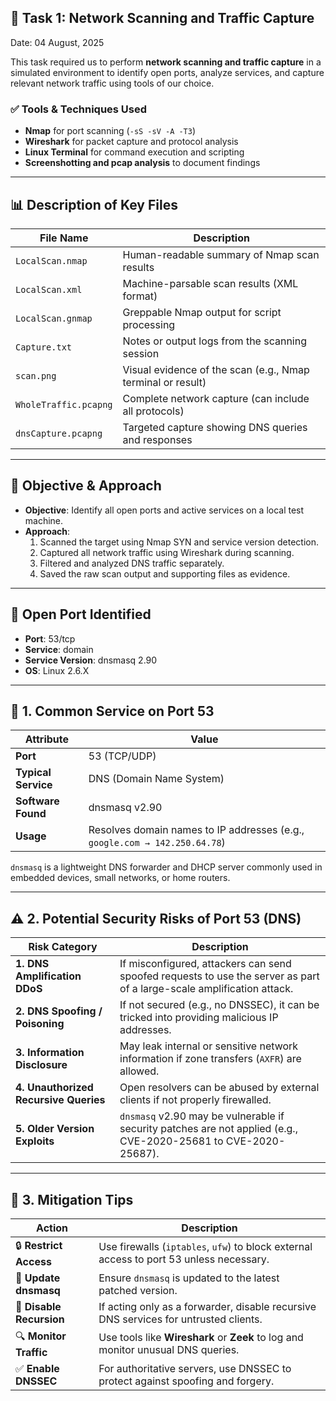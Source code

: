 
## 📌 Task 1: Network Scanning and Traffic Capture
Date: 04 August, 2025

This task required us to perform **network scanning and traffic capture** in a simulated environment to identify open ports, analyze services, and capture relevant network traffic using tools of our choice.

### ✅ Tools & Techniques Used
- **Nmap** for port scanning (`-sS -sV -A -T3`)
- **Wireshark** for packet capture and protocol analysis
- **Linux Terminal** for command execution and scripting
- **Screenshotting and pcap analysis** to document findings

---

## 📊 Description of Key Files

| File Name               | Description |
|------------------------|-------------|
| `LocalScan.nmap`       | Human-readable summary of Nmap scan results |
| `LocalScan.xml`        | Machine-parsable scan results (XML format) |
| `LocalScan.gnmap`      | Greppable Nmap output for script processing |
| `Capture.txt`          | Notes or output logs from the scanning session |
| `scan.png`             | Visual evidence of the scan (e.g., Nmap terminal or result) |
| `WholeTraffic.pcapng`  | Complete network capture (can include all protocols) |
| `dnsCapture.pcapng`    | Targeted capture showing DNS queries and responses |

---

## 🎯 Objective & Approach

- **Objective**: Identify all open ports and active services on a local test machine.
- **Approach**:
  1. Scanned the target using Nmap SYN and service version detection.
  2. Captured all network traffic using Wireshark during scanning.
  3. Filtered and analyzed DNS traffic separately.
  4. Saved the raw scan output and supporting files as evidence.

---
## 🔎 Open Port Identified

- **Port**: 53/tcp  
- **Service**: domain  
- **Service Version**: dnsmasq 2.90  
- **OS**: Linux 2.6.X

---

## 🧠 1. Common Service on Port 53

| Attribute        | Value                                      |
|------------------|--------------------------------------------|
| **Port**         | 53 (TCP/UDP)                               |
| **Typical Service** | DNS (Domain Name System)                |
| **Software Found** | dnsmasq v2.90                            |
| **Usage**        | Resolves domain names to IP addresses (e.g., `google.com → 142.250.64.78`) |

`dnsmasq` is a lightweight DNS forwarder and DHCP server commonly used in embedded devices, small networks, or home routers.

---

## ⚠️ 2. Potential Security Risks of Port 53 (DNS)

| Risk Category                    | Description |
|----------------------------------|-------------|
| **1. DNS Amplification DDoS**    | If misconfigured, attackers can send spoofed requests to use the server as part of a large-scale amplification attack. |
| **2. DNS Spoofing / Poisoning**  | If not secured (e.g., no DNSSEC), it can be tricked into providing malicious IP addresses. |
| **3. Information Disclosure**    | May leak internal or sensitive network information if zone transfers (`AXFR`) are allowed. |
| **4. Unauthorized Recursive Queries** | Open resolvers can be abused by external clients if not properly firewalled. |
| **5. Older Version Exploits**    | `dnsmasq` v2.90 may be vulnerable if security patches are not applied (e.g., CVE-2020-25681 to CVE-2020-25687). |

---

## 🔐 3. Mitigation Tips

| Action              | Description |
|---------------------|-------------|
| 🔒 **Restrict Access**    | Use firewalls (`iptables`, `ufw`) to block external access to port 53 unless necessary. |
| 🔄 **Update dnsmasq**     | Ensure `dnsmasq` is updated to the latest patched version. |
| 🧪 **Disable Recursion**  | If acting only as a forwarder, disable recursive DNS services for untrusted clients. |
| 🔍 **Monitor Traffic**    | Use tools like **Wireshark** or **Zeek** to log and monitor unusual DNS queries. |
| ✅ **Enable DNSSEC**      | For authoritative servers, use DNSSEC to protect against spoofing and forgery. |


